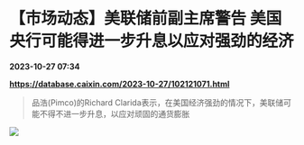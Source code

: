 # 【市场动态】美联储前副主席警告 美国央行可能得进一步升息以应对强劲的经济

**2023-10-27 07:34**

**https://database.caixin.com/2023-10-27/102121071.html**

> 品浩(Pimco)的Richard Clarida表示，在美国经济强劲的情况下，美联储可能不得不进一步升息，以应对顽固的通货膨胀

  

[![](https://img.caixin.com/2023-10-06/169655217232537_840_560.jpg)](https://img.caixin.com//2023-10-06/169655217232537_480_320.jpg)